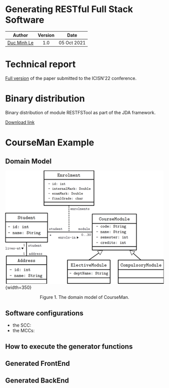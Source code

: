 Generating RESTful Full Stack Software
=============


| Author | Version | Date 
| :--: | :--: | :--: |
| [Duc Minh Le](mailto:lemduc@gmail.com) | 1.0 | 05 Oct 2021 |

# Technical report
[Full version](docs/jda-restful-report-full.pdf) of the paper submitted to the ICISN'22 conference.

# Binary distribution 
Binary distribution of module RESTFSTool as part of the JDA framework.

[Download link](dist/module-restfstool.jar)

# CourseMan Example
## Domain Model
![The domain model of CourseMan](docs/images/courseman-model.png){width=350}
<div align="center">Figure 1. The domain model of CourseMan.</div>

## Software configurations
- the SCC:
- the MCCs:

## How to execute the generator functions

## Generated FrontEnd

## Generated BackEnd

